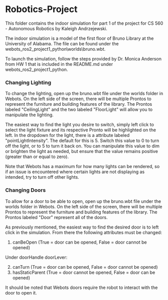 # Robotics-Project

This folder contains the indoor simulation for part 1 of the project for CS 560 - Autonomous Robotics by Kaleigh Andrzejewski.

The indoor simulation is a model of the first floor of Bruno Library at the University of Alabama. 
The file can be found under the webots_ros2_project1_python\worlds\bruno.wbt.

To launch the simulation, follow the steps provided by Dr. Monica Anderson from HW 1 that is included in the README.md under webots_ros2_project1_python.

### Changing Lighting
To change the lighting, open up the bruno.wbt file under the worlds folder in Webots. On the left side of the screen, there will be multiple Prontos to represent the furniture and building features of the library. The Prontos labeled "CeilingLight" and the two labeled "FloorLight" will allow you to manipulate the lighting. 

The easiest way to find the light you desire to switch, simply left click to select the light fixture and its respective Pronto will be highlighted on the left. In the dropdown for the light, there is a attribute labeled "pointLightIntensity". The default for this is 5. Switch this value to 0 to turn off the light, or to 5 to turn it back on. You can manipulate this value to dim or brighten the light as needed, but ensure that the value remains positive (greater than or equal to zero). 

Note that Webots has a maximum for how many lights can be rendered, so if an issue is encountered where certain lights are not displaying as intended, try to turn off other lights. 

### Changing Doors
To allow for a door to be able to open, open up the bruno.wbt file under the worlds folder in Webots. On the left side of the screen, there will be multiple Prontos to represent the furniture and building features of the library. The Prontos labeled "Door" represent all of the doors.

As previously mentioned, the easiest way to find the desired door is to left click in the simulation. From there the following attributes must be changed:

1. canBeOpen (True = door can be opened, False = door cannot be opened)

Under doorHandle doorLever:

2. canTurn (True = door can be opened, False = door cannot be opened)
3. hasStaticParent (True = door cannot be opened, False = door can be opened)

It should be noted that Webots doors require the robot to interact with the door to open it.
